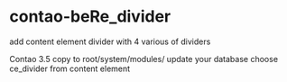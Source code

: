 # contao-beRe_divider
add content element divider with 4 various of dividers

Contao 3.5
copy to root/system/modules/
update your database
choose ce_divider from content element
